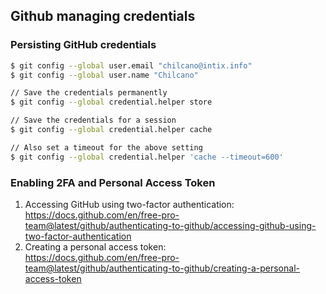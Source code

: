 ## Github managing credentials

### Persisting GitHub credentials

```sh
$ git config --global user.email "chilcano@intix.info"
$ git config --global user.name "Chilcano"

// Save the credentials permanently
$ git config --global credential.helper store

// Save the credentials for a session
$ git config --global credential.helper cache

// Also set a timeout for the above setting
$ git config --global credential.helper 'cache --timeout=600'
```

### Enabling 2FA and Personal Access Token

1. Accessing GitHub using two-factor authentication:  
https://docs.github.com/en/free-pro-team@latest/github/authenticating-to-github/accessing-github-using-two-factor-authentication
2. Creating a personal access token:  
https://docs.github.com/en/free-pro-team@latest/github/authenticating-to-github/creating-a-personal-access-token

